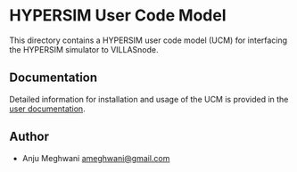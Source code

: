 # HYPERSIM User Code Model

This directory contains a HYPERSIM user code model (UCM) for interfacing the HYPERSIM simulator to VILLASnode.

## Documentation

Detailed information for installation and usage of the UCM is provided in the [user documentation](https://villas.fein-aachen.org/doc/node-client-hypersim.html).

## Author

- Anju Meghwani <ameghwani@gmail.com>
